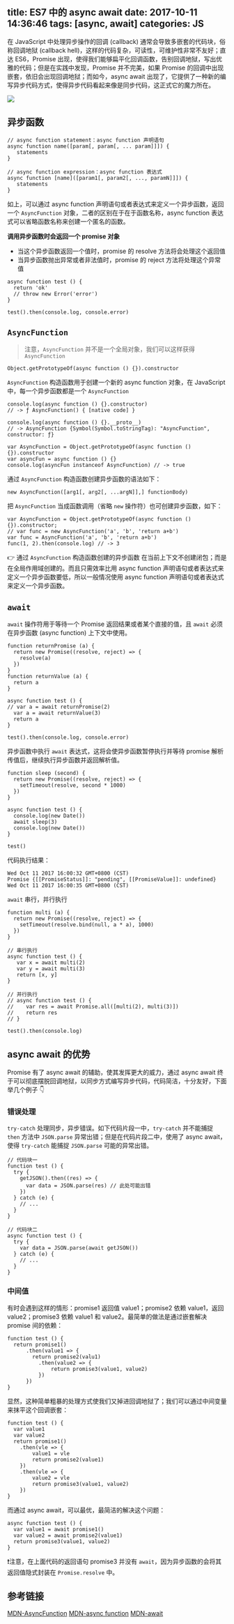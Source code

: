 title: ES7 中的 async await
date: 2017-10-11 14:36:46
tags: [async, await]
categories: JS
---

在 JavaScript 中处理异步操作的回调 (callback) 通常会导致多嵌套的代码块，俗称回调地狱 (callback hell)，这样的代码复杂，可读性，可维护性非常不友好；直达 ES6，Promise 出现，使得我们能够扁平化回调函数，告别回调地狱，写出优雅的代码；但是在实践中发现，Promise 并不完美，如果 Promise 的回调中出现嵌套，依旧会出现回调地狱；而如今，async await 出现了，它提供了一种新的编写异步代码方式，使得异步代码看起来像是同步代码，这正式它的魔力所在。

![](https://raw.githubusercontent.com/yingshandeng/image-host/master/data/1-ko3KtcVSlzpe3RnTRgJaHw.jpeg)

<!-- more -->

## 异步函数
```
// async function statement：async function 声明语句
async function name([param[, param[, ... param]]]) {
   statements
}

// async function expression：async function 表达式
async function [name]([param1[, param2[, ..., paramN]]]) {
   statements
}
```
如上，可以通过 async function 声明语句或者表达式来定义一个异步函数，返回一个 `AsyncFunction` 对象，二者的区别在于在于函数名称，async function 表达式可以省略函数名称来创建一个匿名的函数。

**调用异步函数时会返回一个 promise 对象**
- 当这个异步函数返回一个值时，promise 的 resolve 方法将会处理这个返回值
- 当异步函数抛出异常或者非法值时，promise 的 reject 方法将处理这个异常值

```
async function test () {
  return 'ok'
  // throw new Error('error')
}

test().then(console.log, console.error)
```

## `AsyncFunction`
> 注意，`AsyncFunction` 并不是一个全局对象，我们可以这样获得 `AsyncFunction`
```
Object.getPrototypeOf(async function () {}).constructor
```

`AsyncFunction` 构造函数用于创建一个新的 async function 对象，在 JavaScript 中，每一个异步函数都是一个 `AsyncFunction`
```
console.log(async function () {}.constructor)
// -> ƒ AsyncFunction() { [native code] }

console.log(async function () {}.__proto__)
// -> AsyncFunction {Symbol(Symbol.toStringTag): "AsyncFunction", constructor: ƒ}

var AsyncFunction = Object.getPrototypeOf(async function () {}).constructor
var asyncFun = async function () {}
console.log(asyncFun instanceof AsyncFunction) // -> true
```

通过 `AsyncFunction` 构造函数创建异步函数的语法如下：
```
new AsyncFunction([arg1[, arg2[, ...argN]],] functionBody)
```
把 `AsyncFunction` 当成函数调用（省略 `new` 操作符）也可创建异步函数，如下：

```
var AsyncFunction = Object.getPrototypeOf(async function () {}).constructor;
// var func = new AsyncFunction('a', 'b', 'return a+b')
var func = AsyncFunction('a', 'b', 'return a+b')
func(1, 2).then(console.log) // -> 3
```

👉 通过 `AsyncFunction` 构造函数创建的异步函数 在当前上下文不创建闭包；而是在全局作用域创建的。而且只需效率比用 async function 声明语句或者表达式来定义一个异步函数要低，所以一般情况使用 async function 声明语句或者表达式来定义一个异步函数。

## `await`
`await` 操作符用于等待一个 Promise 返回结果或者某个直接的值，且 `await` 必须在异步函数 (async function) 上下文中使用。
```
function returnPromise (a) {
  return new Promise((resolve, reject) => {
    resolve(a)
  })
}
function returnValue (a) {
  return a
}

async function test () {
// var a = await returnPromise(2)
  var a = await returnValue(3)
  return a
}

test().then(console.log, console.error)
```

异步函数中执行 `await` 表达式，这将会使异步函数暂停执行并等待 promise 解析传值后，继续执行异步函数并返回解析值。
```
function sleep (second) {
  return new Promise((resolve, reject) => {
    setTimeout(resolve, second * 1000)
  })
}

async function test () {
  console.log(new Date())
  await sleep(3)
  console.log(new Date())
}

test()
```
代码执行结果：
```
Wed Oct 11 2017 16:00:32 GMT+0800 (CST)
Promise {[[PromiseStatus]]: "pending", [[PromiseValue]]: undefined}
Wed Oct 11 2017 16:00:35 GMT+0800 (CST)
```

`await` 串行，并行执行
```
function multi (a) {
  return new Promise((resolve, reject) => {
    setTimeout(resolve.bind(null, a * a), 1000)
  })
}

// 串行执行
async function test () {
   var x = await multi(2)
   var y = await multi(3)
   return [x, y]
}

// 并行执行
// async function test () {
//    var res = await Promise.all([multi(2), multi(3)])
//    return res
// }

test().then(console.log)
```

## async await 的优势
Promise 有了 async await 的辅助，使其发挥更大的威力，通过 async await 终于可以彻底摆脱回调地狱，以同步方式编写异步代码，代码简洁，十分友好，下面举几个例子 👇

### 错误处理
`try-catch` 处理同步，异步错误。如下代码片段一中，`try-catch` 并不能捕捉 `then` 方法中 `JSON.parse` 异常出错；但是在代码片段二中，使用了 async await，使得 `try-catch` 能捕捉 `JSON.parse` 可能的异常出错。
```
// 代码块一
function test () {
  try {
    getJSON().then((res) => {
      var data = JSON.parse(res) // 此处可能出错
    })
  } catch (e) {
    // ...
  }
}

// 代码块二
async function test () {
  try {
    var data = JSON.parse(await getJSON())
  } catch (e) {
    // ...
  }
}
```

### 中间值
有时会遇到这样的情形：promise1 返回值 value1；promise2 依赖 value1，返回value2；promise3 依赖 value1 和 value2。最简单的做法是通过嵌套解决 promise 间的依赖：
```
function test () {
  return promise1()
      .then(value1 => {
        return promise2(valu1)
          .then(value2 => {
              return promise3(value1, value2)
          })
      })
}
```

显然，这种简单粗暴的处理方式使我们又掉进回调地狱了；我们可以通过中间变量来抹平这个回调嵌套：
```
function test () {
  var value1
  var value2
  return promise1()
    .then(vle => {
        value1 = vle
        return promise2(value1)
    })
    .then(vle => {
        value2 = vle
        return promise3(value1, value2)
    })
}
```

而通过 async await，可以最优，最简洁的解决这个问题：
```
async function test () {
  var value1 = await promise1()
  var value2 = await promise2(value1)
  return promise3(value1, value2)
}
```

❗️注意，在上面代码的返回语句 promise3 并没有 `await`，因为异步函数的会将其返回值隐式封装在 `Promise.resolve` 中。

## 参考链接
[MDN-AsyncFunction](https://developer.mozilla.org/en-US/docs/Web/JavaScript/Reference/Global_Objects/AsyncFunction)
[MDN-async function](https://developer.mozilla.org/en-US/docs/Web/JavaScript/Reference/Statements/async_function)
[MDN-await](https://developer.mozilla.org/en-US/docs/Web/JavaScript/Reference/Operators/await)
